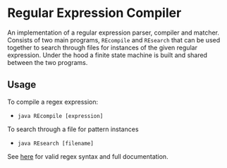 # Regular Expression Compiler

An implementation of a regular expression parser, compiler and matcher. Consists of two main programs, `REcompile` and `REsearch` that
can be used together to search through files for instances of the given regular expression. Under the hood a finite state machine is built
and shared between the two programs.

## Usage

To compile a regex expression:
* `java REcompile [expression]`

To search through a file for pattern instances
* `java REsearch [filename]`

See [here](https://github.com/luke-finlayson/regex/wiki/Operations-&-Expressions) for valid regex syntax and full documentation.
